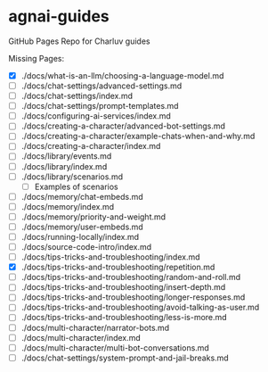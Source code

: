# agnai-guides

GitHub Pages Repo for Charluv guides

Missing Pages:

- [x] ./docs/what-is-an-llm/choosing-a-language-model.md
- [ ] ./docs/chat-settings/advanced-settings.md
- [ ] ./docs/chat-settings/index.md
- [ ] ./docs/chat-settings/prompt-templates.md
- [ ] ./docs/configuring-ai-services/index.md
- [ ] ./docs/creating-a-character/advanced-bot-settings.md
- [ ] ./docs/creating-a-character/example-chats-when-and-why.md
- [ ] ./docs/creating-a-character/index.md
- [ ] ./docs/library/events.md
- [ ] ./docs/library/index.md
- [ ] ./docs/library/scenarios.md
  - [ ] Examples of scenarios
- [ ] ./docs/memory/chat-embeds.md
- [ ] ./docs/memory/index.md
- [ ] ./docs/memory/priority-and-weight.md
- [ ] ./docs/memory/user-embeds.md
- [ ] ./docs/running-locally/index.md
- [ ] ./docs/source-code-intro/index.md
- [ ] ./docs/tips-tricks-and-troubleshooting/index.md
- [x] ./docs/tips-tricks-and-troubleshooting/repetition.md
- [ ] ./docs/tips-tricks-and-troubleshooting/random-and-roll.md
- [ ] ./docs/tips-tricks-and-troubleshooting/insert-depth.md
- [ ] ./docs/tips-tricks-and-troubleshooting/longer-responses.md
- [ ] ./docs/tips-tricks-and-troubleshooting/avoid-talking-as-user.md
- [ ] ./docs/tips-tricks-and-troubleshooting/less-is-more.md
- [ ] ./docs/multi-character/narrator-bots.md
- [ ] ./docs/multi-character/index.md
- [ ] ./docs/multi-character/multi-bot-conversations.md
- [ ] ./docs/chat-settings/system-prompt-and-jail-breaks.md
